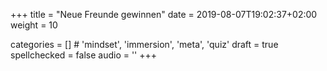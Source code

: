 +++
title = "Neue Freunde gewinnen"
date =  2019-08-07T19:02:37+02:00
weight = 10

categories = [] # 'mindset', 'immersion', 'meta', 'quiz'
draft = true
spellchecked = false
audio = ''
+++

